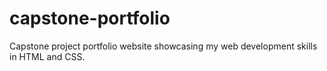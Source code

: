 # capstone-portfolio
Capstone project portfolio website showcasing my web development skills in HTML and CSS.
